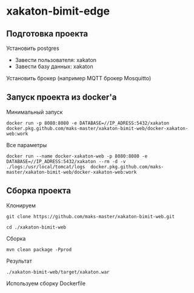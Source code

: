 # xakaton-bimit-edge

## Подготовка проекта

Установить postgres
 - Завести пользователя: xakaton
 - Завести базу данных: xakaton
 
Установить брокер (например MQTT брокер Mosquitto)


## Запуск проекта из docker'а

Минимальный запуск
```
docker run -p 8080:8080 -e DATABASE=//IP_ADRESS:5432/xakaton  docker.pkg.github.com/maks-master/xakaton-bimit-web/docker-xakaton-web:work
```

Все параметры
```
docker run --name docker-xakaton-web -p 8080:8080 -e DATABASE=//IP_ADRESS:5432/xakaton --rm -d -v ./logs:/usr/local/tomcat/logs  docker.pkg.github.com/maks-master/xakaton-bimit-web/docker-xakaton-web:work
```


## Сборка проекта

Клонируем
```
git clone https://github.com/maks-master/xakaton-bimit-web.git
```
```
cd ./xakaton-bimit-web
```
Сборка
```
mvn clean package -Pprod
```
Результат
```
./xakaton-bimit-web/target/xakaton.war
```

Используем сборку Dockerfile